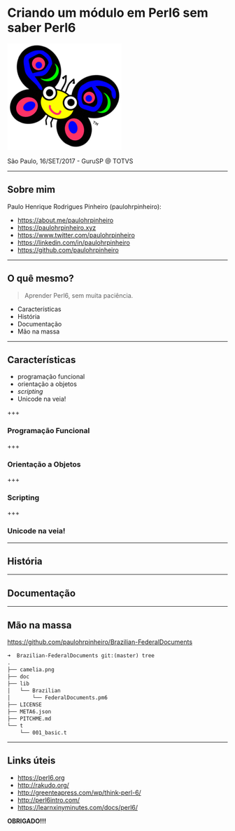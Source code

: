 # Criando um módulo em Perl6 sem saber Perl6

![Camelia »ö«](camelia.png)

São Paulo, 16/SET/2017 - GuruSP @ TOTVS

---

## Sobre mim

Paulo Henrique Rodrigues Pinheiro (paulohrpinheiro):

* https://about.me/paulohrpinheiro
* https://paulohrpinheiro.xyz
* https://www.twitter.com/paulohrpinheiro
* https://linkedin.com/in/paulohrpinheiro
* https://github.com/paulohrpinheiro

---

## O quê mesmo?

> Aprender Perl6, sem muita paciência.

* Características
* História
* Documentação
* Mão na massa

---

## Características

* programação funcional
* orientação a objetos
* *scripting*
* Unicode na veia!

+++

### Programação Funcional

+++

### Orientação a Objetos

+++

### Scripting

+++

### Unicode na veia!

---

## História

---

## Documentação

---

## Mão na massa

https://github.com/paulohrpinheiro/Brazilian-FederalDocuments

    ➜  Brazilian-FederalDocuments git:(master) tree
    .
    ├── camelia.png
    ├── doc
    ├── lib
    │   └── Brazilian
    │       └── FederalDocuments.pm6
    ├── LICENSE
    ├── META6.json
    ├── PITCHME.md
    └── t
        └── 001_basic.t


---

## Links úteis

* https://perl6.org
* http://rakudo.org/
* http://greenteapress.com/wp/think-perl-6/
* http://perl6intro.com/
* https://learnxinyminutes.com/docs/perl6/

__OBRIGADO!!!__
